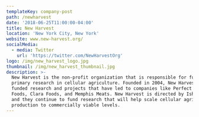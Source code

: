 ```yaml
---
templateKey: company-post
path: /newharvest
date: '2018-06-25T11:00:00-04:00'
title: New Harvest
location: 'New York City, New York'
website: www.new-harvest.org/
socialMedia:
  - media: Twitter
    url: 'https://twitter.com/NewHarvestOrg'
logo: /img/new_harvest_logo.jpg
thumbnail: /img/new_harvest_thumbnail.jpg
description: >-
  New Harvest is the non-profit organization that is responsible for funding
  primary research in cellular agriculture. Founded in 2004, New Harvest has
  funded research and projects that have led to companies like Perfect Day
  Foods, Clara Foods, and Memphis Meats. New Harvest is directed by Isha Datar,
  and they continue to fund research that will help scale cellular agriculture
  production to commercially viable levels.
---
```


